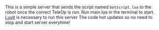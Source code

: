 This is a simple server that sends the script named `botscript.lua` to the robot once the correct TeleOp is run.
Run main.lua in the terminal to start.
[Luvit](https://luvit.io/) is necessary to run this server
The code hot updates so no need to stop and start server everytime!
